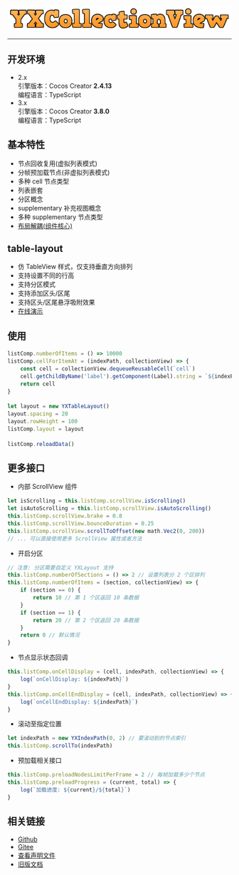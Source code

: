 ![title.png](./doc/imgs/title.png)

---   

## 开发环境
* 2.x  
    引擎版本：Cocos Creator **2.4.13**  
    编程语言：TypeScript
* 3.x  
    引擎版本：Cocos Creator **3.8.0**  
    编程语言：TypeScript  

## 基本特性  

* 节点回收复用(虚拟列表模式)  
* 分帧预加载节点(非虚拟列表模式)  
* 多种 cell 节点类型  
* 列表嵌套  
* 分区概念  
* supplementary 补充视图概念  
* 多种 supplementary 节点类型  
* [布局解耦(组件核心)](./doc/md/layout.md)  

## table-layout  

* 仿 TableView 样式，仅支持垂直方向排列  
* 支持设置不同的行高  
* 支持分区模式  
* 支持添加区头/区尾  
* 支持区头/区尾悬浮吸附效果  
* [在线演示](https://568071718.github.io/cocos-creator-build/collection-view/table-layout/)  

## 使用  

```ts
listComp.numberOfItems = () => 10000
listComp.cellForItemAt = (indexPath, collectionView) => {
    const cell = collectionView.dequeueReusableCell(`cell`)
    cell.getChildByName('label').getComponent(Label).string = `${indexPath}`
    return cell
}

let layout = new YXTableLayout()
layout.spacing = 20
layout.rowHeight = 100
listComp.layout = layout

listComp.reloadData()
```

## 更多接口  

* 内部 ScrollView 组件  
```ts
let isScrolling = this.listComp.scrollView.isScrolling()
let isAutoScrolling = this.listComp.scrollView.isAutoScrolling()
this.listComp.scrollView.brake = 0.8
this.listComp.scrollView.bounceDuration = 0.25
this.listComp.scrollView.scrollToOffset(new math.Vec2(0, 200))
// ... 可以直接使用更多 ScrollView 属性或者方法  
```

* 开启分区  
```ts
// 注意: 分区需要自定义 YXLayout 支持  
this.listComp.numberOfSections = () => 2 // 设置列表分 2 个区排列
this.listComp.numberOfItems = (section, collectionView) => {
    if (section == 0) {
        return 10 // 第 1 个区返回 10 条数据
    }
    if (section == 1) {
        return 20 // 第 2 个区返回 20 条数据
    }
    return 0 // 默认情况  
}
```

* 节点显示状态回调  
```ts
this.listComp.onCellDisplay = (cell, indexPath, collectionView) => {
    log(`onCellDisplay: ${indexPath}`)
}
this.listComp.onCellEndDisplay = (cell, indexPath, collectionView) => {
    log(`onCellEndDisplay: ${indexPath}`)
}
```

* 滚动至指定位置  
```ts
let indexPath = new YXIndexPath(0, 2) // 要滚动到的节点索引
this.listComp.scrollTo(indexPath)
```

* 预加载相关接口  
```ts
this.listComp.preloadNodesLimitPerFrame = 2 // 每帧加载多少个节点
this.listComp.preloadProgress = (current, total) => {
    log(`加载进度: ${current}/${total}`)
}
```

## 相关链接  
* [Github](https://github.com/568071718/creator-collection-view)    
* [Gitee](https://gitee.com/568071718/creator-collection-view)  
* [查看声明文件](./doc/declarations/yx-collection-view.d.ts)  
* [旧版文档](https://gitee.com/568071718/creator-collection-view-doc)  


